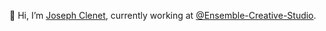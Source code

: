 👋 Hi, I’m [Joseph Clenet](https://josephclenet.fr/), currently working at [@Ensemble-Creative-Studio](https://github.com/Ensemble-Creative-Studio).
